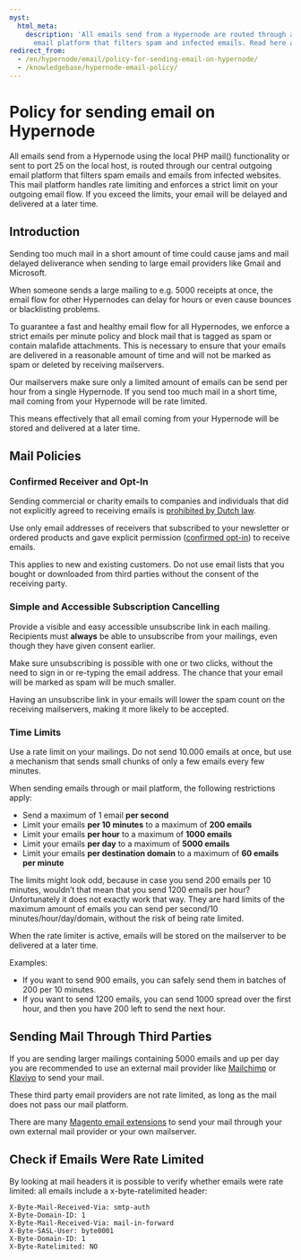```yaml
---
myst:
  html_meta:
    description: 'All emails send from a Hypernode are routed through a central outgoing
      email platform that filters spam and infected emails. Read here about its policies. '
redirect_from:
  - /en/hypernode/email/policy-for-sending-email-on-hypernode/
  - /knowledgebase/hypernode-email-policy/
---
```


<!-- source: https://support.hypernode.com/en/hypernode/email/policy-for-sending-email-on-hypernode/ -->

# Policy for sending email on Hypernode

All emails send from a Hypernode using the local PHP mail() functionality or sent to port 25 on the local host, is routed through our central outgoing email platform that filters spam emails and emails from infected websites. This mail platform handles rate limiting and enforces a strict limit on your outgoing email flow. If you exceed the limits, your email will be delayed and delivered at a later time.

## Introduction

Sending too much mail in a short amount of time could cause jams and mail delayed deliverance when sending to large email providers like Gmail and Microsoft.

When someone sends a large mailing to e.g. 5000 receipts at once, the email flow for other Hypernodes can delay for hours or even cause bounces or blacklisting problems.

To guarantee a fast and healthy email flow for all Hypernodes, we enforce a strict emails per minute policy and block mail that is tagged as spam or contain malafide attachments. This is necessary to ensure that your emails are delivered in a reasonable amount of time and will not be marked as spam or deleted by receiving mailservers.

Our mailservers make sure only a limited amount of emails can be send per hour from a single Hypernode. If you send too much mail in a short time, mail coming from your Hypernode will be rate limited.

This means effectively that all email coming from your Hypernode will be stored and delivered at a later time.

## Mail Policies

### Confirmed Receiver and Opt-In

Sending commercial or charity emails to companies and individuals that did not explicitly agreed to receiving emails is [prohibited by Dutch law](https://www.acm.nl/nl/onderwerpen/telecommunicatie/internet/spam/).

Use only email addresses of receivers that subscribed to your newsletter or ordered products and gave explicit permission ([confirmed opt-in](https://en.wikipedia.org/wiki/Closed-loop_authentication)) to receive emails.

This applies to new and existing customers. Do not use email lists that you bought or downloaded from third parties without the consent of the receiving party.

### Simple and Accessible Subscription Cancelling

Provide a visible and easy accessible unsubscribe link in each mailing. Recipients must **always** be able to unsubscribe from your mailings, even though they have given consent earlier.

Make sure unsubscribing is possible with one or two clicks, without the need to sign in or re-typing the email address. The chance that your email will be marked as spam will be much smaller.

Having an unsubscribe link in your emails will lower the spam count on the receiving mailservers, making it more likely to be accepted.

### Time Limits

Use a rate limit on your mailings. Do not send 10.000 emails at once, but use a mechanism that sends small chunks of only a few emails every few minutes.

When sending emails through or mail platform, the following restrictions apply:

- Send a maximum of 1 email **per second**
- Limit your emails **per 10 minutes** to a maximum of **200 emails**
- Limit your emails **per hour** to a maximum of **1000 emails**
- Limit your emails **per day** to a maximum of **5000 emails**
- Limit your emails **per destination domain** to a maximum of **60 emails per minute**

The limits might look odd, because in case you send 200 emails per 10 minutes, wouldn’t that mean that you send 1200 emails per hour? Unfortunately it does not exactly work that way. They are hard limits of the maximum amount of emails you can send per second/10 minutes/hour/day/domain, without the risk of being rate limited.

When the rate limiter is active, emails will be stored on the mailserver to be delivered at a later time.

Examples:

- If you want to send 900 emails, you can safely send them in batches of 200 per 10 minutes.
- If you want to send 1200 emails, you can send 1000 spread over the first hour, and then you have 200 left to send the next hour.

## Sending Mail Through Third Parties

If you are sending larger mailings containing 5000 emails and up per day you are recommended to use an external mail provider like [Mailchimp](https://mailchimp.com/) or [Klaviyo](https://www.klaviyo.com/) to send your mail.

These third party email providers are not rate limited, as long as the mail does not pass our mail platform.

There are many [Magento email extensions](https://www.magentocommerce.com/magento-connect/integrations/email-integration.html) to send your mail through your own external mail provider or your own mailserver.

## Check if Emails Were Rate Limited

By looking at mail headers it is possible to verify whether emails were rate limited: all emails include a x-byte-ratelimited header:

```nginx
X-Byte-Mail-Received-Via: smtp-auth
X-Byte-Domain-ID: 1
X-Byte-Mail-Received-Via: mail-in-forward
X-Byte-SASL-User: byte0001
X-Byte-Domain-ID: 1
X-Byte-Ratelimited: NO
```
